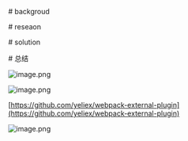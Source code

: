 \# backgroud

\# reseaon

\# solution

\# 总结

![image.png](1623914394676-9ad49d03-fbc0-45f0-93b5-bcf3ff686552.png)

![image.png](1623914436596-96f61832-696a-4415-ac56-4108cc867162.png)

[https://github.com/yeliex/webpack-external-plugin](https://github.com/yeliex/webpack-external-plugin)

![image.png](1623926615226-fd5abd5b-0c6d-4e3a-b364-42815cd19f84.png)